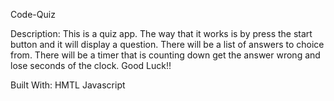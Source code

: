 Code-Quiz

Description:
This is a quiz app.
The way that it works is by press the start button and it will display a question. There will be a list of answers to choice from. There will be a timer that is counting down get the answer wrong and lose seconds of the clock. Good Luck!!

Built With:
HMTL
Javascript
